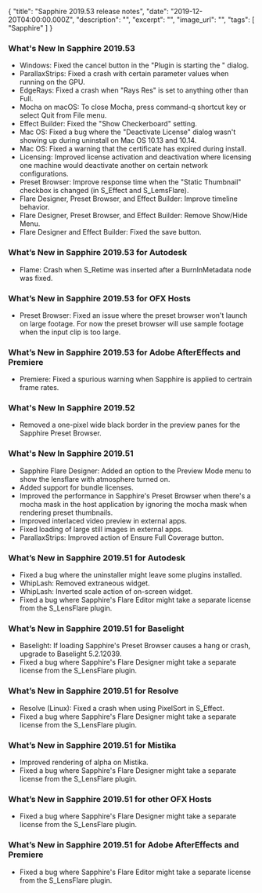 {
  "title": "Sapphire 2019.53 release notes",
  "date": "2019-12-20T04:00:00.000Z",
  "description": "",
  "excerpt": "",
  "image_url": "",
  "tags": [
    "Sapphire"
  ]
}

### What's New In Sapphire 2019.53

* Windows: Fixed the cancel button in the "Plugin is starting the <App>" dialog.
* ParallaxStrips: Fixed a crash with certain parameter values when running on the GPU.
* EdgeRays: Fixed a crash when "Rays Res" is set to anything other than Full.
* Mocha on macOS: To close Mocha, press command-q shortcut key or select Quit from File menu.
* Effect Builder: Fixed the "Show Checkerboard" setting.
* Mac OS: Fixed a bug where the "Deactivate License" dialog wasn't showing up during uninstall on Mac OS 10.13 and 10.14.
* Mac OS: Fixed a warning that the certificate has expired during install.
* Licensing: Improved license activation and deactivation where licensing one machine would deactivate another on certain network configurations.
* Preset Browser: Improve response time when the "Static Thumbnail" checkbox is changed (in S_Effect and S_LemsFlare).
* Flare Designer, Preset Browser, and Effect Builder: Improve timeline behavior.
* Flare Designer, Preset Browser, and Effect Builder: Remove Show/Hide Menu.
* Flare Designer and Effect Builder: Fixed the save button.

### What’s New in Sapphire 2019.53 for Autodesk
* Flame: Crash when S_Retime was inserted after a BurnInMetadata node was fixed.

### What’s New in Sapphire 2019.53 for OFX Hosts
* Preset Browser: Fixed an issue where the preset browser won't launch on large footage.  For now the preset browser will use sample footage when the input clip is too large.

### What’s New in Sapphire 2019.53 for Adobe AfterEffects and Premiere
* Premiere: Fixed a spurious warning when Sapphire is applied to certrain frame rates.

### What's New In Sapphire 2019.52

* Removed a one-pixel wide black border in the preview panes for the Sapphire Preset Browser.

### What's New In Sapphire 2019.51

* Sapphire Flare Designer: Added an option to the Preview Mode menu to show the lensflare with atmosphere turned on.
* Added support for bundle licenses.
* Improved the performance in Sapphire's Preset Browser when there's a mocha mask in the host application by ignoring the mocha mask when rendering preset thumbnails.
* Improved interlaced video preview in external apps.
* Fixed loading of large still images in external apps.
* ParallaxStrips: Improved action of Ensure Full Coverage button.

### What’s New in Sapphire 2019.51 for Autodesk

* Fixed a bug where the uninstaller might leave some plugins installed.
* WhipLash: Removed extraneous widget.
* WhipLash: Inverted scale action of on-screen widget.
* Fixed a bug where Sapphire's Flare Editor might take a separate license from the S_LensFlare plugin.

### What’s New in Sapphire 2019.51 for Baselight

* Baselight: If loading Sapphire's Preset Browser causes a hang or crash, upgrade to Baselight 5.2.12039.
* Fixed a bug where Sapphire's Flare Designer might take a separate license from the S_LensFlare plugin.

### What’s New in Sapphire 2019.51 for Resolve

* Resolve (Linux): Fixed a crash when using PixelSort in S_Effect.
* Fixed a bug where Sapphire's Flare Designer might take a separate license from the S_LensFlare plugin.

### What’s New in Sapphire 2019.51 for Mistika

* Improved rendering of alpha on Mistika.
* Fixed a bug where Sapphire's Flare Designer might take a separate license from the S_LensFlare plugin.

### What’s New in Sapphire 2019.51 for other OFX Hosts

* Fixed a bug where Sapphire's Flare Designer might take a separate license from the S_LensFlare plugin.

### What’s New in Sapphire 2019.51 for Adobe AfterEffects and Premiere

* Fixed a bug where Sapphire's Flare Editor might take a separate license from the S_LensFlare plugin.
